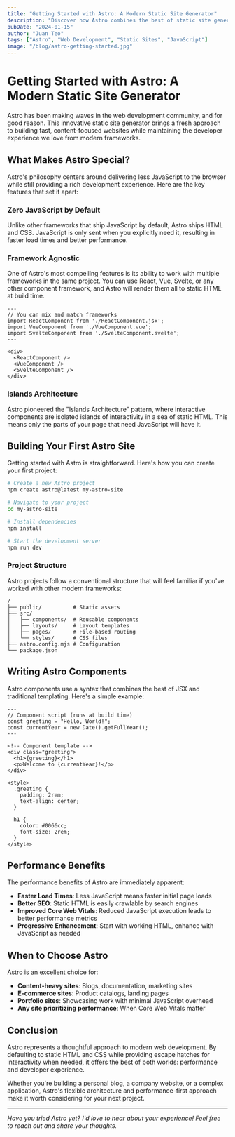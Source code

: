 ```yaml
---
title: "Getting Started with Astro: A Modern Static Site Generator"
description: "Discover how Astro combines the best of static site generation with modern web development practices, offering unparalleled performance and developer experience."
pubDate: "2024-01-15"
author: "Juan Teo"
tags: ["Astro", "Web Development", "Static Sites", "JavaScript"]
image: "/blog/astro-getting-started.jpg"
---
```


# Getting Started with Astro: A Modern Static Site Generator

Astro has been making waves in the web development community, and for good reason. This innovative static site generator brings a fresh approach to building fast, content-focused websites while maintaining the developer experience we love from modern frameworks.

## What Makes Astro Special?

Astro's philosophy centers around delivering less JavaScript to the browser while still providing a rich development experience. Here are the key features that set it apart:

### Zero JavaScript by Default

Unlike other frameworks that ship JavaScript by default, Astro ships HTML and CSS. JavaScript is only sent when you explicitly need it, resulting in faster load times and better performance.

### Framework Agnostic

One of Astro's most compelling features is its ability to work with multiple frameworks in the same project. You can use React, Vue, Svelte, or any other component framework, and Astro will render them all to static HTML at build time.

```astro
---
// You can mix and match frameworks
import ReactComponent from './ReactComponent.jsx';
import VueComponent from './VueComponent.vue';
import SvelteComponent from './SvelteComponent.svelte';
---

<div>
  <ReactComponent />
  <VueComponent />
  <SvelteComponent />
</div>
```

### Islands Architecture

Astro pioneered the "Islands Architecture" pattern, where interactive components are isolated islands of interactivity in a sea of static HTML. This means only the parts of your page that need JavaScript will have it.

## Building Your First Astro Site

Getting started with Astro is straightforward. Here's how you can create your first project:

```bash
# Create a new Astro project
npm create astro@latest my-astro-site

# Navigate to your project
cd my-astro-site

# Install dependencies
npm install

# Start the development server
npm run dev
```

### Project Structure

Astro projects follow a conventional structure that will feel familiar if you've worked with other modern frameworks:

```
/
├── public/          # Static assets
├── src/
│   ├── components/  # Reusable components
│   ├── layouts/     # Layout templates
│   ├── pages/       # File-based routing
│   └── styles/      # CSS files
├── astro.config.mjs # Configuration
└── package.json
```

## Writing Astro Components

Astro components use a syntax that combines the best of JSX and traditional templating. Here's a simple example:

```astro
---
// Component script (runs at build time)
const greeting = "Hello, World!";
const currentYear = new Date().getFullYear();
---

<!-- Component template -->
<div class="greeting">
  <h1>{greeting}</h1>
  <p>Welcome to {currentYear}!</p>
</div>

<style>
  .greeting {
    padding: 2rem;
    text-align: center;
  }
  
  h1 {
    color: #0066cc;
    font-size: 2rem;
  }
</style>
```

## Performance Benefits

The performance benefits of Astro are immediately apparent:

- **Faster Load Times**: Less JavaScript means faster initial page loads
- **Better SEO**: Static HTML is easily crawlable by search engines
- **Improved Core Web Vitals**: Reduced JavaScript execution leads to better performance metrics
- **Progressive Enhancement**: Start with working HTML, enhance with JavaScript as needed

## When to Choose Astro

Astro is an excellent choice for:

- **Content-heavy sites**: Blogs, documentation, marketing sites
- **E-commerce sites**: Product catalogs, landing pages
- **Portfolio sites**: Showcasing work with minimal JavaScript overhead
- **Any site prioritizing performance**: When Core Web Vitals matter

## Conclusion

Astro represents a thoughtful approach to modern web development. By defaulting to static HTML and CSS while providing escape hatches for interactivity when needed, it offers the best of both worlds: performance and developer experience.

Whether you're building a personal blog, a company website, or a complex application, Astro's flexible architecture and performance-first approach make it worth considering for your next project.

---

*Have you tried Astro yet? I'd love to hear about your experience! Feel free to reach out and share your thoughts.*
